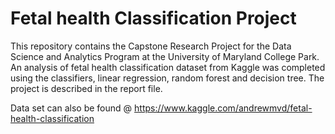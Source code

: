 # Fetal health Classification Project


This repository contains the Capstone Research Project for the Data Science and Analytics Program at the University of Maryland College Park. An analysis of fetal health classification dataset from Kaggle was completed using the classifiers, linear regression, random forest and decision tree. The project is described in the report file. 

Data set can also be found @ https://www.kaggle.com/andrewmvd/fetal-health-classification
